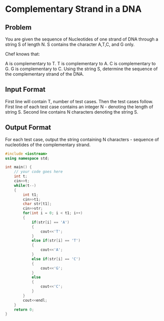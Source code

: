 # Complementary Strand in a DNA
## Problem
You are given the sequence of Nucleotides of one strand of DNA through a string S of length N. 
S contains the character A,T,C, and G only.

Chef knows that:

A is complementary to T.
T is complementary to A.
C is complementary to G.
G is complementary to C.
Using the string S, determine the sequence of the complementary strand of the DNA.

## Input Format
First line will contain T, number of test cases. Then the test cases follow.
First line of each test case contains an integer N - denoting the length of string S.
Second line contains N characters denoting the string S.
## Output Format
For each test case, output the string containing N characters - sequence of nucleotides of the complementary strand.

```cpp
#include <iostream>
using namespace std;

int main() {
	// your code goes here
	int t;
	cin>>t;
	while(t--)
	{
	    int t1;
	    cin>>t1;
	    char str[t1];
	    cin>>str;
	    for(int i = 0; i < t1; i++)
	    {
	        if(str[i] == 'A')
	        {
	            cout<<'T';
	        }
	        else if(str[i] == 'T')
	        {
	            cout<<'A';
	        }
	        else if(str[i] == 'C')
	        {
	            cout<<'G';
	        }
	        else
	        {
	            cout<<'C';
	        }
	    }
	    cout<<endl;
	}
	return 0;
}
```